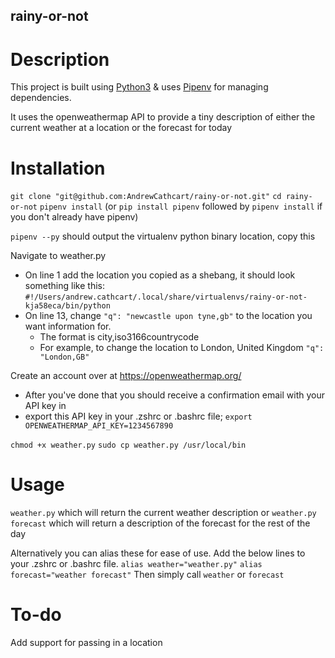 ## rainy-or-not

# Description
This project is built using [Python3](https://www.python.org/download/releases/3.0/) & uses [Pipenv](https://docs.pipenv.org/en/latest/) for managing dependencies.

It uses the openweathermap API to provide a tiny description of either the current weather at a location or the forecast for today

# Installation
`git clone "git@github.com:AndrewCathcart/rainy-or-not.git"`
`cd rainy-or-not`
`pipenv install` (or `pip install pipenv` followed by `pipenv install` if you don't already have pipenv)

`pipenv --py` should output the virtualenv python binary location, copy this

Navigate to weather.py
- On line 1 add the location you copied as a shebang, it should look something like this: `#!/Users/andrew.cathcart/.local/share/virtualenvs/rainy-or-not-kja58eca/bin/python`
- On line 13, change `"q": "newcastle upon tyne,gb"` to the location you want information for. 
    - The format is city,iso3166countrycode
    - For example, to change the location to London, United Kingdom `"q": "London,GB"`

Create an account over at https://openweathermap.org/
- After you've done that you should receive a confirmation email with your API key in
- export this API key in your .zshrc or .bashrc file; `export OPENWEATHERMAP_API_KEY=1234567890`

`chmod +x weather.py`
`sudo cp weather.py /usr/local/bin`

# Usage
`weather.py` which will return the current weather description
or
`weather.py forecast` which will return a description of the forecast for the rest of the day

Alternatively you can alias these for ease of use. Add the below lines to your .zshrc or .bashrc file.
`alias weather="weather.py"`
`alias forecast="weather forecast"`
Then simply call `weather` or `forecast`

# To-do
Add support for passing in a location

